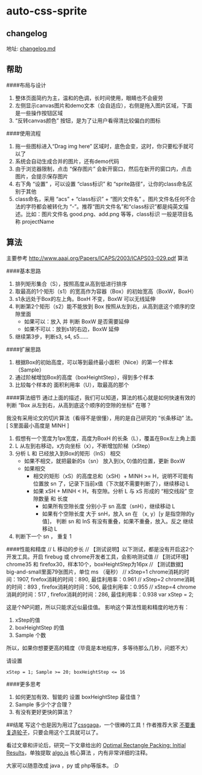 auto-css-sprite
===========

## changelog
地址: [changelog.md](./changelog.md)

## 帮助

####布局与设计

1. 整体页面简约为主，温和的色调，长时间使用，眼睛也不会疲劳
2. 左侧显示canvas图片和demo文本（会自适应），右侧是拖入图片区域，下面是一些操作按钮区域
3. “反转canvas颜色” 按钮，是为了让用户看得清比较偏白的图标

####使用流程

1. 拖一些图标进入“Drag img here” 区域时，底色会变，这时，你只要松手就可以了
2. 系统会自动生成合并的图片，还有demo代码
3. 由于浏览器限制，点击 “保存图片” 会新开窗口，然后在新开的窗口内，点击图片，会提示保存图片
4. 右下角 “设置” ，可以设置 “class标识” 和 “sprite路径”，让你的class命名区别于其他
5. class命名，采用 “acs” + “class标识” + “图片文件名” 。图片文件名任何不合法的字符都会被转化为 “-”。推荐“图片文件名”和“class标识”都是纯英文描述。比如：图片文件名 good.png、add.png 等等，class标识  一般是项目名称 projectName


## 算法

主要参考  http://www.aaai.org/Papers/ICAPS/2003/ICAPS03-029.pdf 算法

####基本思路
1. 排列矩形集合（S），按照高度从高到低进行排序
2. 取最高的1个矩形（s1）的宽高作为容器（Box）的初始宽高（BoxW，BoxH）
2. s1永远处于Box的左上角。BoxH 不变，BoxW 可以无线延伸
3. 判断第2个矩形（s2）能不能放到 Box 按照从左到右，从高到底这个顺序的空隙里面
	- 如果可以：放入 并 判断 BoxW 是否需要延伸
	- 如果不可以：放到s1的右边，BoxW 延伸
4. 继续第3步，判断s3, s4, s5......

####扩展思路
1. 根据Box的初始高度，可以等到最终最小面积（Nice）的第一个样本（Sample）
2. 通过阶梯增加Box的高度（boxHeightStep），得到多个样本
3. 比较每个样本的 面积利用率（U），取最高的那个

####算法细节
通过上面的描述，我们可以知道，算法的核心就是如何快速有效的判断 “Box 从左到右，从高到底这个顺序的空隙的坐标” 在哪？

我没有采用论文的切片算法（看得不是很懂），用的是自己研究的 “长条移动” 法。[ S里面最小高度是 MINH ]

1. 假想有一个宽度为1px宽度，高度为BoxH 的长条（L），覆盖在Box左上角上面
2. L 从左到右移动，x方向坐标（x），不断增加阶梯（xStep）
3. 分析 L 和 已经放入到Box的矩形（InS） 相交
	- 如果不相交，就把最新的s（sn） 放入到(x, 0)值的位置，更新 BoxW
	- 如果相交
		- 相交的矩形（xS）的高度总和（xSH）+ MINH >= H，说明不可能有位置放 sn 了，记录下当前x值（下次就不需要判断了），继续移动 L
		- 如果 xSH + MINH < H，有空隙。分析 L 与 xS 形成的 “相交线段” 空隙数量 和 长度
			- 如果所有空隙长度 分别小于 sn 高度（snH），继续移动 L
			- 如果有个空隙长度 大于 snH，放入 sn 在 （x, y）[y  是指空隙的y值]， 判断 sn 和 InS 有没有重叠，如果不重叠，放入。反之 继续移动 L
4. 判断下一个 sn ， 重复 1

####性能和精度
    // L 移动的步长
    // 【测试说明】以下测试，都是没有开启这2个开发工具。开启 firebug 或 chrome开发者工具，会影响测试值
    // 【测试环境】chrome35 和 firefox30，样本10个，boxHeightStep为16px
    // 【测试数据】big-and-small里面79张图片，单位 ms （毫秒）
    // xStep=1 chrome消耗的时间：1907, firefox消耗的时间：890, 最佳利用率：0.961
    // xStep=2 chrome消耗的时间：893 , firefox消耗的时间：506, 最佳利用率：0.955
    // xStep=4 chrome消耗的时间：517 , firefox消耗的时间：286, 最佳利用率：0.938
    var xStep = 2;

这是个NP问题，所以只能求近似最佳值。
影响这个算法性能和精度的地方有：

1. xStep的值
2. boxHeightStep 的值
3. Sample 个数

所以，如果你想要更高的精度（毕竟是本地程序，多等待那么几秒，问题不大）

请设置

	xStep = 1; Sample >= 20; boxHeightStep <= 16

####更多思考
1. 如何更加有效、智能的 设置 boxHeightStep 最佳值？
2. Sample 多少个才合理？
3. 有没有更好更快的算法？

##结尾
写这个也是因为用过了[cssgaga](http://www.99css.com/archives/tag/cssgaga)，一个很棒的工具！作者推荐大家 [不要重复造轮子](http://www.99css.com/archives/977)，只要会用这个工具就可以了。

看过文章和评论后，研究一下文章给出的  [Optimal Rectangle Packing: Initial Results](http://www.aaai.org/Papers/ICAPS/2003/ICAPS03-029.pdf)，单独提取 [algo.js](./js/algo.js) 核心算法 ，内有非常详细的注释。

大家可以随意改成 java ，py 或 php等版本。 :D







